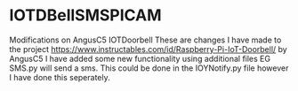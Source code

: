 # IOTDBellSMSPICAM
Modifications on AngusC5 IOTDoorbell
These are changes I have made to the project https://www.instructables.com/id/Raspberry-Pi-IoT-Doorbell/ by AngusC5
I have added some new functionality using additional files EG SMS.py will send a sms. This could be done in the IOYNotify.py file however I have done this seperately.
